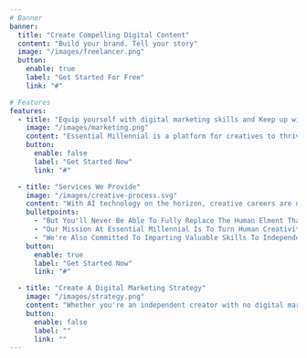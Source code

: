 ```yaml
---
# Banner
banner:
  title: "Create Compelling Digital Content"
  content: "Build your brand. Tell your story"
  image: "/images/freelancer.png"
  button:
    enable: true
    label: "Get Started For Free"
    link: "#"

# Features
features:
  - title: "Equip yourself with digital marketing skills and Keep up with the latest trends"
    image: "/images/marketing.png"
    content: "Essential Millennial is a platform for creatives to thrive in the 21st Century."
    button:
      enable: false
      label: "Get Started Now"
      link: "#"

  - title: "Services We Provide"
    image: "/images/creative-process.svg"
    content: "With AI technology on the horizon, creative careers are under threat."
    bulletpoints:
      - "But You'll Never Be Able To Fully Replace The Human Elment That Lives Within All Our Creations."
      - "Our Mission At Essential Millennial Is To Turn Human Creativity Into Marketable Content And Distribute It Through Social Media Channels And Other Digital Platforms While You Keep Focusing On Your Business."
      - "We're Also Committed To Imparting Valuable Skills To Independent Creators By Providing You With Templates And Training To Do All The Work Yourself In Minutes."
    button:
      enable: true
      label: "Get Started Now"
      link: "#"

  - title: "Create A Digital Marketing Strategy"
    image: "/images/strategy.png"
    content: "Whether you're an independent creator with no digital marketing know-how or a business looking to stay ahead of the competition, we're here to craft tailor-made packages to help get your personal or company brand out in the challenging online ether."
    button:
      enable: false
      label: ""
      link: ""
---
```

